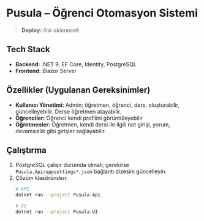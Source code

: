 # Pusula – Öğrenci Otomasyon Sistemi

> **Deploy:** _link eklenecek_

## Tech Stack
- **Backend:** .NET 9, EF Core, Identity, PostgreSQL
- **Frontend:** Blazor Server

## Özellikler (Uygulanan Gereksinimler)
- **Kullanıcı Yönetimi:** Admin; öğretmen, öğrenci, ders,  oluşturabilir, güncelleyebilir. Derse öğretmen atayabilir.
- **Öğrenciler:** Öğrenci kendi profilini görüntüleyebilir
- **Öğretmenler:** Öğretmen, kendi dersi ile ilgili not girişi, yorum, devamsızlık gibi girişler sağlayabilir. 

## Çalıştırma
1. PostgreSQL çalışır durumda olmalı; gerekirse `Pusula.Api/appsettings*.json` bağlantı dizesini güncelleyin.
2. Çözüm klasöründen:
   ```bash
   # API
   dotnet run --project Pusula.Api

   # UI
   dotnet run --project Pusula.UI

